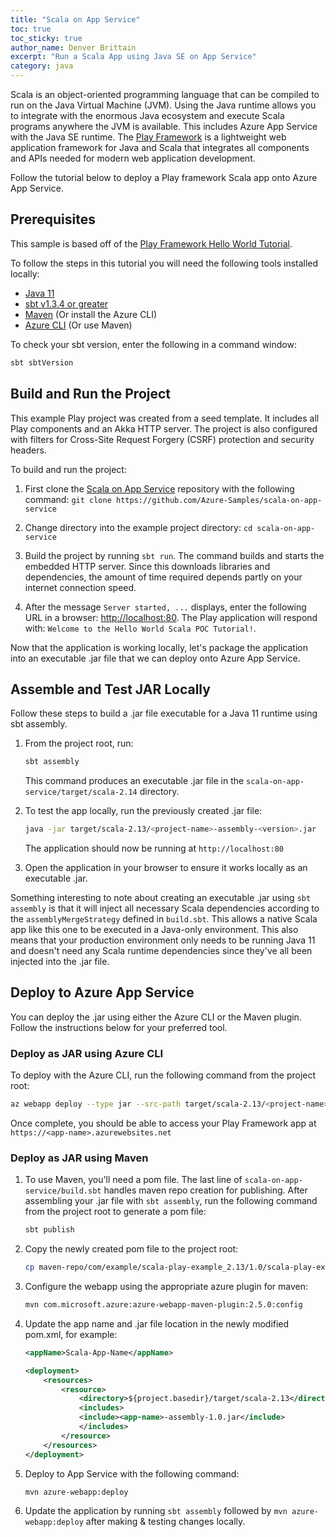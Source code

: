 ```yaml
---
title: "Scala on App Service"
toc: true
toc_sticky: true
author_name: Denver Brittain
excerpt: "Run a Scala App using Java SE on App Service"
category: java
---
```


Scala is an object-oriented programming language that can be compiled to run on the Java Virtual Machine (JVM). Using the Java runtime allows you to integrate with the enormous Java ecosystem and execute Scala programs anywhere the JVM is available. This includes Azure App Service with the Java SE runtime. The [Play Framework](https://www.playframework.com/) is a lightweight web application framework for Java and Scala that integrates all components and APIs needed for modern web application development.

Follow the tutorial below to deploy a Play framework Scala app onto Azure App Service.

## Prerequisites

This sample is based off of the [Play Framework Hello World Tutorial](https://github.com/playframework/play-samples/tree/2.8.x/play-scala-hello-world-tutorial). 

To follow the steps in this tutorial you will need the following tools installed locally: 

* [Java 11](https://docs.microsoft.com/en-us/java/openjdk/download#openjdk-11)
* [sbt v1.3.4 or greater](http://www.scala-sbt.org/download.html)
* [Maven](https://maven.apache.org/install.html) (Or install the Azure CLI)
* [Azure CLI](https://docs.microsoft.com/en-us/cli/azure/install-azure-cli) (Or use Maven)

To check your sbt version, enter the following in a command window:

```bash
sbt sbtVersion
```

## Build and Run the Project

This example Play project was created from a seed template. It includes all Play components and an Akka HTTP server. The project is also configured with filters for Cross-Site Request Forgery (CSRF) protection and security headers.

To build and run the project:

1. First clone the [Scala on App Service](https://github.com/Azure-Samples/scala-on-app-service) repository with the following command: `git clone https://github.com/Azure-Samples/scala-on-app-service` 

2. Change directory into the example project directory: `cd scala-on-app-service`

2. Build the project by running `sbt run`. The command builds and starts the embedded HTTP server. Since this downloads libraries and dependencies, the amount of time required depends partly on your internet connection speed.

3. After the message `Server started, ...` displays, enter the following URL in a browser: <http://localhost:80>. The Play application will respond with: `Welcome to the Hello World Scala POC Tutorial!`.

Now that the application is working locally, let's package the application into an executable .jar file that we can deploy onto Azure App Service.

## Assemble and Test JAR Locally

Follow these steps to build a .jar file executable for a Java 11 runtime using sbt assembly.

1. From the project root, run: 

    ```bash
    sbt assembly
    ```

    This command produces an executable .jar file in the `scala-on-app-service/target/scala-2.14` directory.

2. To test the app locally, run the previously created .jar file:  

    ```bash
    java -jar target/scala-2.13/<project-name>-assembly-<version>.jar
    ```

    The application should now be running at `http://localhost:80`

3. Open the application in your browser to ensure it works locally as an executable .jar.

Something interesting to note about creating an executable .jar using `sbt assembly` is that it will inject all necessary Scala dependencies according to the `assemblyMergeStrategy` defined in `build.sbt`. This allows a native Scala app like this one to be executed in a Java-only environment. This also means that your production environment only needs to be running Java 11 and doesn't need any Scala runtime dependencies since they've all been injected into the .jar file.

## Deploy to Azure App Service

You can deploy the .jar using either the Azure CLI or the Maven plugin. Follow the instructions below for your preferred tool.

### Deploy as JAR using Azure CLI

To deploy with the Azure CLI, run the following command from the project root:

```bash
az webapp deploy --type jar --src-path target/scala-2.13/<project-name>-assembly-<version>.jar --name <app-name> --resource-group <resource-group>
```

Once complete, you should be able to access your Play Framework app at `https://<app-name>.azurewebsites.net`

### Deploy as JAR using Maven

1. To use Maven, you'll need a pom file. The last line of `scala-on-app-service/build.sbt` handles maven repo creation for publishing. After assembling your .jar file with `sbt assembly`, run the following command from the project root to generate a pom file: 

    ```bash
    sbt publish
    ```

2. Copy the newly created pom file to the project root: 

    ```bash
    cp maven-repo/com/example/scala-play-example_2.13/1.0/scala-play-example_2.13-1.0.pom pom.xml
    ```

3. Configure the webapp using the appropriate azure plugin for maven:

    ```bash
    mvn com.microsoft.azure:azure-webapp-maven-plugin:2.5.0:config
    ```

4. Update the app name and .jar file location in the newly modified pom.xml, for example: 

    ```xml
    <appName>Scala-App-Name</appName>
    ```

    ```xml
    <deployment>
        <resources>
            <resource>
                <directory>${project.basedir}/target/scala-2.13</directory>
                <includes>
                <include><app-name>-assembly-1.0.jar</include>
                </includes>
            </resource>
        </resources>
    </deployment>
    ```

5. Deploy to App Service with the following command:

    ```bash
    mvn azure-webapp:deploy
    ```

6. Update the application by running `sbt assembly` followed by `mvn azure-webapp:deploy` after making & testing changes locally.
